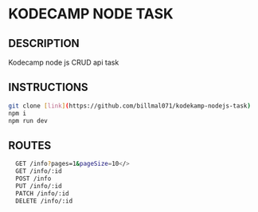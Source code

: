 # KODECAMP NODE TASK

## DESCRIPTION

Kodecamp node js CRUD api task

## INSTRUCTIONS

```bash
git clone [link](https://github.com/billmal071/kodekamp-nodejs-task)
npm i
npm run dev
```

## ROUTES

```bash
  GET /info?pages=1&pageSize=10</>
  GET /info/:id
  POST /info
  PUT /info/:id
  PATCH /info/:id
  DELETE /info/:id
```
